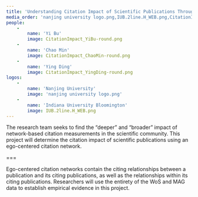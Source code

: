 ```yaml
---
title: 'Understanding Citation Impact of Scientific Publications Through Ego-Centered Citation Networks'
media_order: 'nanjing university logo.png,IUB.2line.H_WEB.png,CitationImpact_ChaoMin-round.png,CitationImpact_YingDing-round.png,CitationImpact_YiBu-round.png'
people:
    -
        name: 'Yi Bu'
        image: CitationImpact_YiBu-round.png
    -
        name: 'Chao Min'
        image: CitationImpact_ChaoMin-round.png
    -
        name: 'Ying Ding'
        image: CitationImpact_YingDing-round.png
logos:
    -
        name: 'Nanjing University'
        image: 'nanjing university logo.png'
    -
        name: 'Indiana University Bloomington'
        image: IUB.2line.H_WEB.png
---
```


The research team seeks to find the “deeper” and “broader” impact of network-based citation measurements in the scientific community. This project will determine the citation impact of scientific publications using an ego-centered citation network.

===

Ego-centered citation networks contain the citing relationships between a publication and its citing publications, as well as the relationships within its citing publications. Researchers will use the entirety of the WoS and MAG data to establish empirical evidence in this project. 